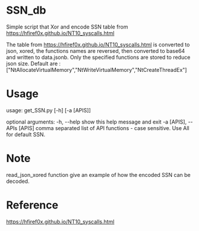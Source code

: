 # SSN_db
Simple script that Xor and encode SSN table from https://hfiref0x.github.io/NT10_syscalls.html

The table from https://hfiref0x.github.io/NT10_syscalls.html is converted to json, xored, the functions names are reversed, then converted to base64 and written to data.jsonb.
Only the specified functions are stored to reduce json size. Default are : ["NtAllocateVirtualMemory","NtWriteVirtualMemory","NtCreateThreadEx"]

# Usage
usage: get_SSN.py [-h] [-a [APIS]]

optional arguments:
  -h, --help            show this help message and exit
  -a [APIS], --APIs [APIS]
                        comma separated list of API functions - case sensitive. Use All for default SSN.

# Note
read_json_xored function give an example of how the encoded SSN can be decoded.

# Reference 
https://hfiref0x.github.io/NT10_syscalls.html